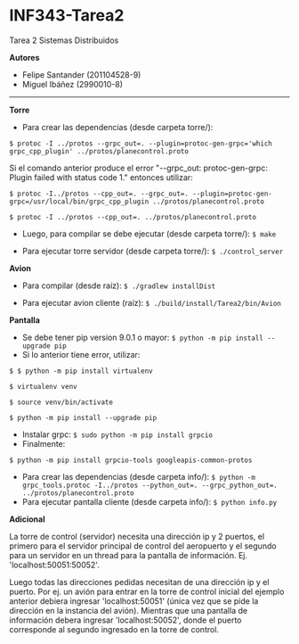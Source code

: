 # INF343-Tarea2
Tarea 2 Sistemas Distribuidos

__Autores__
* Felipe Santander (201104528-9)
* Miguel Ibáñez (2990010-8)

---

__Torre__
* Para crear las dependencias (desde carpeta torre/):

`$ protoc -I ../protos --grpc_out=. --plugin=protoc-gen-grpc='which grpc_cpp_plugin' ../protos/planecontrol.proto`
 
 Si el comando anterior produce el error "--grpc_out: protoc-gen-grpc: Plugin failed with status code 1." entonces utilizar:

`$ protoc -I../protos --cpp_out=. --grpc_out=. --plugin=protoc-gen-grpc=/usr/local/bin/grpc_cpp_plugin ../protos/planecontrol.proto`

`$ protoc -I ../protos --cpp_out=. ../protos/planecontrol.proto`


* Luego, para compilar se debe ejecutar (desde carpeta torre/):
`$ make`

* Para ejecutar torre servidor (desde carpeta torre/): 
`$ ./control_server`

__Avion__

* Para compilar (desde raíz): 
`$ ./gradlew installDist`

* Para ejecutar avion cliente (raíz): 
`$ ./build/install/Tarea2/bin/Avion`

__Pantalla__
* Se debe tener pip version 9.0.1 o mayor:
`$ python -m pip install --upgrade pip`
* Si lo anterior tiene error, utilizar:

`$ $ python -m pip install virtualenv`

`$ virtualenv venv`

`$ source venv/bin/activate`

`$ python -m pip install --upgrade pip`
* Instalar grpc:
`$ sudo python -m pip install grpcio`
* Finalmente:

`$ python -m pip install grpcio-tools googleapis-common-protos`

* Para crear las dependencias (desde carpeta info/):
`$ python -m grpc_tools.protoc -I../protos --python_out=. --grpc_python_out=. ../protos/planecontrol.proto`
* Para ejecutar pantalla cliente (desde carpeta info/):
`$ python info.py`

__Adicional__

La torre de control (servidor) necesita una dirección ip y 2 puertos, el primero para el servidor principal de control del aeropuerto y el segundo para un servidor en un thread para la pantalla de información. Ej. 'localhost:50051:50052'.

Luego todas las direcciones pedidas necesitan de una dirección ip y el puerto. Por ej. un avión para entrar en la torre de control inicial del ejemplo anterior debiera ingresar 'localhost:50051' (única vez que se pide la dirección en la instancia del avión). Mientras que una pantalla de información debera ingresar 'localhost:50052', donde el puerto corresponde al segundo ingresado en la torre de control.

